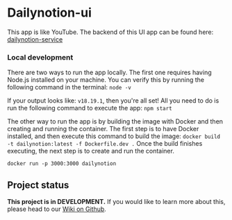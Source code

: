 # Dailynotion-ui
This app is like YouTube. The backend of this UI app can be found here: [dailynotion-service](https://github.com/AaronHapy/dailynotion-service)

### Local development

There are two ways to run the app locally. The first one requires having Node.js installed on your machine. You can verify this by running the following command in the terminal: `node -v`

If your output looks like: `v18.19.1`, then you're all set! All you need to do is run the following command to execute the app: `npm start`

The other way to run the app is by building the image with Docker and then creating and running the container. The first step is to have Docker installed, and then execute this command to build the image: `docker build -t dailynotion:latest -f Dockerfile.dev .` Once the build finishes executing, the next step is to create and run the container.

`docker run -p 3000:3000 dailynotion`

## Project status
**This project is in DEVELOPMENT.**
If you would like to learn more about this, please head to our [Wiki on Github](https://github.com/AaronHapy/dailynotion-ui/wiki/High-level-System-Design).